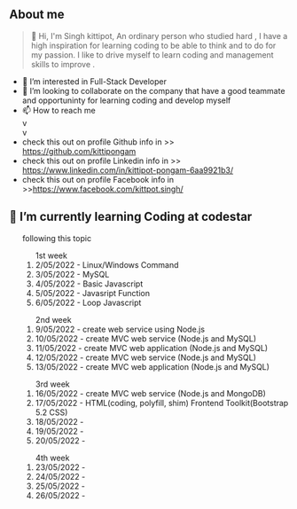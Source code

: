 
## About me
> 👋 Hi, I'm Singh kittipot, An ordinary person who studied hard , I have a high inspiration for learning coding to be able to think and to do for my passion. I like to drive myself to learn coding and management skills to improve .
> 
- 👀 I’m interested in Full-Stack Developer
- 💞️ I’m looking to collaborate on the company that have a good teammate and opportuninty for learning coding and develop myself
- 📫 How to reach me <br>
v <br>
v <br>
- check this out on profile Github info in >> https://github.com/kittipongam 
- check this out on profile Linkedin info in >> https://www.linkedin.com/in/kittipot-pongam-6aa9921b3/
- check this out on profile Facebook info in >>https://www.facebook.com/kittpot.singh/

<!---
kittipongam/kittipongam is a ✨ special ✨ repository because its `README.md` (this file) appears on your GitHub profile.
You can click the Preview link to take a look at your changes.
--->

## 🌱 I’m currently learning Coding at codestar

<ol>
following this topic
      <ol> 1st week
            <li> 2/05/2022 - Linux/Windows Command </li>
            <li> 3/05/2022 - MySQL </li>
            <li> 4/05/2022 - Basic Javascript </li>
            <li> 5/05/2022 - Javasript Function </li>
            <li> 6/05/2022 - Loop Javascript </li>
      </ol>
      <ol> 2nd week
            <li> 9/05/2022 - create web service using Node.js </li>
            <li> 10/05/2022 - create MVC web service (Node.js and MySQL)  </li>
            <li> 11/05/2022 - create MVC web application (Node.js and MySQL) </li>
            <li> 12/05/2022 - create MVC web service (Node.js and MySQL)</li>
            <li> 13/05/2022 - create MVC web application (Node.js and MySQL) </li>
      </ol>
      <ol> 3rd week
            <li> 16/05/2022 - create MVC web service (Node.js and MongoDB)</li>
            <li> 17/05/2022 - HTML(coding, polyfill, shim) Frontend Toolkit(Bootstrap 5.2 CSS) </li>
            <li> 18/05/2022 - </li>
            <li> 19/05/2022 - </li>
            <li> 20/05/2022 - </li>
      </ol>
      <ol> 4th week
            <li> 23/05/2022 - </li>
            <li> 24/05/2022 - </li>
            <li> 25/05/2022 - </li>
            <li> 26/05/2022 - </li>
      </ol>
</ol>


